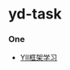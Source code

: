 # yd-task
### One
- [YII框架学习](https://github.com/hubvue/yd-task/blob/master/docs/One/YII%E6%A1%86%E6%9E%B6%E5%AD%A6%E4%B9%A0.md)
